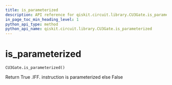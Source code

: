 ```yaml
---
title: is_parameterized
description: API reference for qiskit.circuit.library.CU3Gate.is_parameterized
in_page_toc_min_heading_level: 1
python_api_type: method
python_api_name: qiskit.circuit.library.CU3Gate.is_parameterized
---
```


# is\_parameterized

<span id="qiskit.circuit.library.CU3Gate.is_parameterized" />

`CU3Gate.is_parameterized()`

Return True .IFF. instruction is parameterized else False

